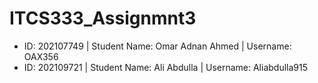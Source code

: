# ITCS333_Assignmnt3

- ID: 202107749 | Student Name: Omar Adnan Ahmed <space>| Username: OAX356
- ID: 202109721 | Student Name: Ali Abdulla  <space>| Username: Aliabdulla915
<br/>
